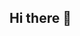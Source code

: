 ## Hi there 👋

<!--
**shizzle777/shizzle777** is a ✨ _special_ ✨ repository because its `README.md` (this file) appears on your GitHub profile.
I am currenty a Software Quality Specialist with a keen interest in Learning Software Dev.
Here are some ideas to get you started:

- 🔭 I’m currently working on ...
- 🌱 I’m currently learning ...
- 👯 I’m looking to collaborate on ...
- 🤔 I’m looking for help with ...
- 💬 Ask me about ...
- 📫 How to reach me: ...
- 😄 Pronouns: ...
- ⚡ Fun fact: ...
-->
